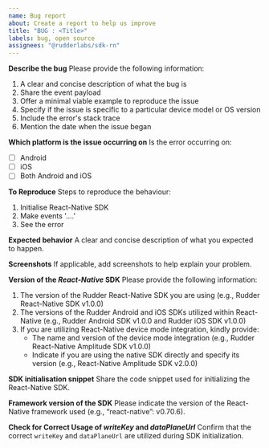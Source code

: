 ```yaml
---
name: Bug report
about: Create a report to help us improve
title: "BUG : <Title>"
labels: bug, open source
assignees: "@rudderlabs/sdk-rn"
---
```


**Describe the bug**
Please provide the following information:

1. A clear and concise description of what the bug is
2. Share the event payload
3. Offer a minimal viable example to reproduce the issue
4. Specify if the issue is specific to a particular device model or OS version
5. Include the error's stack trace
6. Mention the date when the issue began

**Which platform is the issue occurring on**
Is the error occurring on:

- [ ] Android
- [ ] iOS
- [ ] Both Android and iOS

**To Reproduce**
Steps to reproduce the behaviour:

1. Initialise React-Native SDK
2. Make events '....'
3. See the error

**Expected behavior**
A clear and concise description of what you expected to happen.

**Screenshots**
If applicable, add screenshots to help explain your problem.

**Version of the _React-Native_ SDK**
Please provide the following information:

1. The version of the Rudder React-Native SDK you are using (e.g., Rudder React-Native SDK v1.0.0)
2. The versions of the Rudder Android and iOS SDKs utilized within React-Native (e.g., Rudder Android SDK v1.0.0 and Rudder iOS SDK v1.0.0)
3. If you are utilizing React-Native device mode integration, kindly provide:
   - The name and version of the device mode integration (e.g., Rudder React-Native Amplitude SDK v1.0.0)
   - Indicate if you are using the native SDK directly and specify its version (e.g., React-Native Amplitude SDK v2.0.0)

**SDK initialisation snippet**
Share the code snippet used for initializing the React-Native SDK.

**Framework version of the SDK**
Please indicate the version of the React-Native framework used (e.g., “react-native”: v0.70.6).

**Check for Correct Usage of _writeKey_ and _dataPlaneUrl_**
Confirm that the correct `writeKey` and `dataPlaneUrl` are utilized during SDK initialization.
